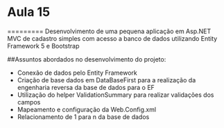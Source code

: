 # Aula 15
=========
Desenvolvimento de uma pequena aplicação em Asp.NET MVC de cadastro simples com acesso a banco de dados utilizando Entity Framework 5 e Bootstrap

##Assuntos abordados no desenvolvimento do projeto:

- Conexão de dados pelo Entity Framework
- Criação de base dados em DataBaseFirst para a realização da engenharia reversa da base de dados para o EF
- Utilização do helper ValidationSummary para realizar validações dos campos
- Mapeamento e configuração da Web.Config.xml
- Relacionamento de 1 para n da base de dados
